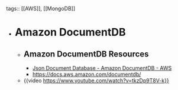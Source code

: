 tags:: [[AWS]], [[MongoDB]]

- # Amazon DocumentDB
	- ## Amazon DocumentDB Resources
		- [Json Document Database - Amazon DocumentDB - AWS](https://aws.amazon.com/documentdb/)
		- https://docs.aws.amazon.com/documentdb/
	- {{video https://www.youtube.com/watch?v=tkzDp9T8V-k}}